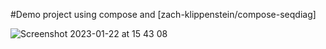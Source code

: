 #Demo project using compose and [zach-klippenstein/compose-seqdiag]

![Screenshot 2023-01-22 at 15 43 08](https://user-images.githubusercontent.com/440667/213923532-fe4e60d3-2631-44ae-9512-ad69f40c19a9.png)
